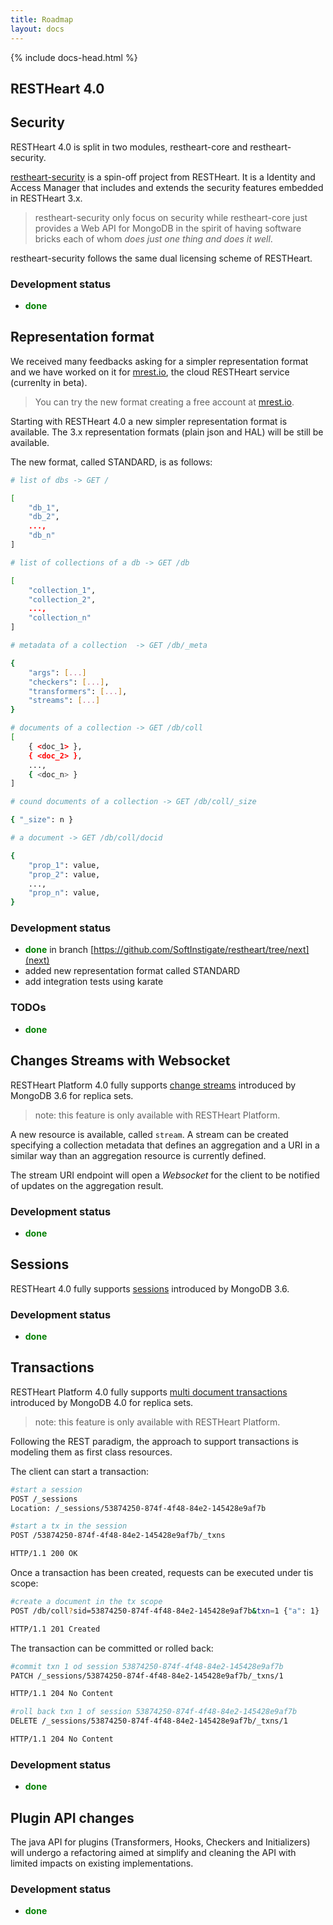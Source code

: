 ```yaml
---
title: Roadmap
layout: docs
---
```


<div markdown="1" class="col-12 col-md-9 col-xl-8 py-md-3 bd-content">

{% include docs-head.html %} 

## RESTHeart 4.0

## Security

RESTHeart 4.0 is split in two modules, restheart-core and restheart-security.

[restheart-security](https://github.com/softInstigate/restheart-security) is a spin-off project from RESTHeart. It is a Identity and Access Manager that includes and extends the security features embedded in RESTHeart 3.x.

> restheart-security only focus on security while restheart-core just provides a Web API for MongoDB in the spirit of having software bricks each of whom *does just one thing and does it well*. 

restheart-security follows the same dual licensing scheme of RESTHeart.

### Development status

- <span style="color:green">**done**</span>

## Representation format

We received many feedbacks asking for a simpler representation format and we have worked on it for [mrest.io](https://mrest.io), the cloud RESTHeart service (currenlty in beta). 

> You can try the new format creating a free account at [mrest.io](https://mrest.io).

Starting with RESTHeart 4.0 a new simpler representation format is available. The 3.x representation formats (plain json and HAL) will be still be available. 

The new format, called STANDARD, is as follows:

```bash
# list of dbs -> GET /

[
    "db_1", 
    "db_2", 
    ...,
    "db_n"
]

# list of collections of a db -> GET /db

[ 
    "collection_1", 
    "collection_2", 
    ...,
    "collection_n" 
]

# metadata of a collection  -> GET /db/_meta

{
    "args": [...]
    "checkers": [...],
    "transformers": [...],
    "streams": [...]
}

# documents of a collection -> GET /db/coll
[ 
    { <doc_1> },
    { <doc_2> },
    ...,
    { <doc_n> }
]

# cound documents of a collection -> GET /db/coll/_size

{ "_size": n }

# a document -> GET /db/coll/docid

{ 
    "prop_1": value,
    "prop_2": value,
    ...,
    "prop_n": value,
}
```

### Development status

- <span style="color:green">**done**</span> in branch [https://github.com/SoftInstigate/restheart/tree/next](next)
- added new representation format called STANDARD
- add integration tests using karate

### TODOs

- <span style="color:green">**done**</span>

## Changes Streams with Websocket

RESTHeart Platform 4.0 fully supports [change streams](https://docs.mongodb.com/manual/changeStreams/index.html) introduced by MongoDB 3.6 for replica sets.

> note: this feature is only available with RESTHeart Platform.

A new resource is available, called `stream`. A stream can be created specifying a collection metadata that defines an aggregation and a URI in a similar way than an aggregation resource is currently defined.

The stream URI endpoint will open a *Websocket* for the client to be notified of updates on the aggregation result.

### Development status

- <span style="color:green">**done**</span>

## Sessions

RESTHeart 4.0 fully supports [sessions](https://docs.mongodb.com/manual/changeStreams/index.html) introduced by MongoDB 3.6.

### Development status

- <span style="color:green">**done**</span>

## Transactions

RESTHeart Platform 4.0 fully supports [multi document transactions](https://docs.mongodb.com/manual/core/write-operations-atomicity/#multi-document-transactions) introduced by MongoDB 4.0 for replica sets.

> note: this feature is only available with RESTHeart Platform.

Following the REST paradigm, the approach to support transactions is modeling them as first class resources. 

The client can start a transaction:

```bash
#start a session
POST /_sessions
Location: /_sessions/53874250-874f-4f48-84e2-145428e9af7b

#start a tx in the session
POST /53874250-874f-4f48-84e2-145428e9af7b/_txns

HTTP/1.1 200 OK
```

Once a transaction has been created, requests can be executed under tis scope:

```bash
#create a document in the tx scope
POST /db/coll?sid=53874250-874f-4f48-84e2-145428e9af7b&txn=1 {"a": 1}

HTTP/1.1 201 Created
```

The transaction can be committed or rolled back:

```bash
#commit txn 1 od session 53874250-874f-4f48-84e2-145428e9af7b
PATCH /_sessions/53874250-874f-4f48-84e2-145428e9af7b/_txns/1

HTTP/1.1 204 No Content
```

```bash
#roll back txn 1 of session 53874250-874f-4f48-84e2-145428e9af7b
DELETE /_sessions/53874250-874f-4f48-84e2-145428e9af7b/_txns/1

HTTP/1.1 204 No Content
```

### Development status

- <span style="color:green">**done**</span>

## Plugin API changes

The java API for plugins (Transformers, Hooks, Checkers and Initializers) will undergo a refactoring aimed at simplify and cleaning the API with limited impacts on existing implementations.

### Development status

- <span style="color:green">**done**</span>
